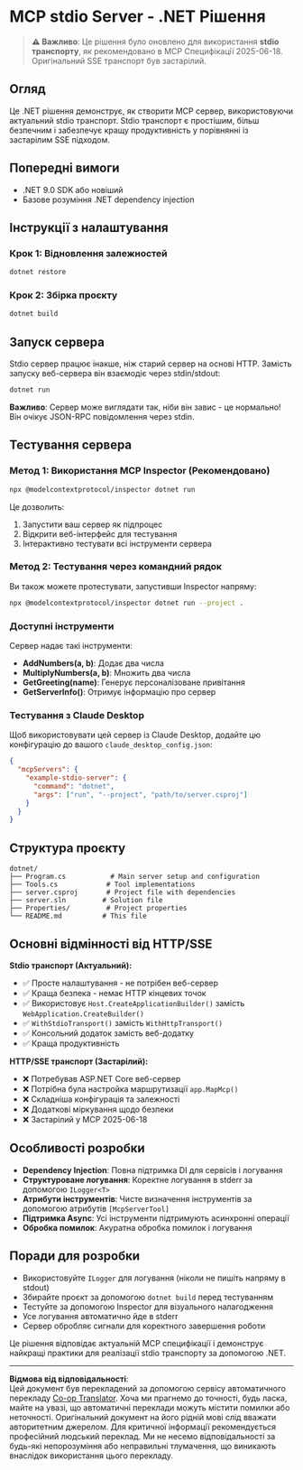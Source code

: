 <!--
CO_OP_TRANSLATOR_METADATA:
{
  "original_hash": "69372338676e01a2c97f42f70fdfbf42",
  "translation_date": "2025-08-26T20:27:05+00:00",
  "source_file": "03-GettingStarted/05-stdio-server/solution/dotnet/README.md",
  "language_code": "uk"
}
-->
# MCP stdio Server - .NET Рішення

> **⚠️ Важливо**: Це рішення було оновлено для використання **stdio транспорту**, як рекомендовано в MCP Специфікації 2025-06-18. Оригінальний SSE транспорт був застарілий.

## Огляд

Це .NET рішення демонструє, як створити MCP сервер, використовуючи актуальний stdio транспорт. Stdio транспорт є простішим, більш безпечним і забезпечує кращу продуктивність у порівнянні із застарілим SSE підходом.

## Попередні вимоги

- .NET 9.0 SDK або новіший
- Базове розуміння .NET dependency injection

## Інструкції з налаштування

### Крок 1: Відновлення залежностей

```bash
dotnet restore
```

### Крок 2: Збірка проєкту

```bash
dotnet build
```

## Запуск сервера

Stdio сервер працює інакше, ніж старий сервер на основі HTTP. Замість запуску веб-сервера він взаємодіє через stdin/stdout:

```bash
dotnet run
```

**Важливо**: Сервер може виглядати так, ніби він завис - це нормально! Він очікує JSON-RPC повідомлення через stdin.

## Тестування сервера

### Метод 1: Використання MCP Inspector (Рекомендовано)

```bash
npx @modelcontextprotocol/inspector dotnet run
```

Це дозволить:
1. Запустити ваш сервер як підпроцес
2. Відкрити веб-інтерфейс для тестування
3. Інтерактивно тестувати всі інструменти сервера

### Метод 2: Тестування через командний рядок

Ви також можете протестувати, запустивши Inspector напряму:

```bash
npx @modelcontextprotocol/inspector dotnet run --project .
```

### Доступні інструменти

Сервер надає такі інструменти:

- **AddNumbers(a, b)**: Додає два числа
- **MultiplyNumbers(a, b)**: Множить два числа  
- **GetGreeting(name)**: Генерує персоналізоване привітання
- **GetServerInfo()**: Отримує інформацію про сервер

### Тестування з Claude Desktop

Щоб використовувати цей сервер із Claude Desktop, додайте цю конфігурацію до вашого `claude_desktop_config.json`:

```json
{
  "mcpServers": {
    "example-stdio-server": {
      "command": "dotnet",
      "args": ["run", "--project", "path/to/server.csproj"]
    }
  }
}
```

## Структура проєкту

```
dotnet/
├── Program.cs           # Main server setup and configuration
├── Tools.cs            # Tool implementations
├── server.csproj       # Project file with dependencies
├── server.sln         # Solution file
├── Properties/         # Project properties
└── README.md          # This file
```

## Основні відмінності від HTTP/SSE

**Stdio транспорт (Актуальний):**
- ✅ Просте налаштування - не потрібен веб-сервер
- ✅ Краща безпека - немає HTTP кінцевих точок
- ✅ Використовує `Host.CreateApplicationBuilder()` замість `WebApplication.CreateBuilder()`
- ✅ `WithStdioTransport()` замість `WithHttpTransport()`
- ✅ Консольний додаток замість веб-додатку
- ✅ Краща продуктивність

**HTTP/SSE транспорт (Застарілий):**
- ❌ Потребував ASP.NET Core веб-сервер
- ❌ Потрібна була настройка маршрутизації `app.MapMcp()`
- ❌ Складніша конфігурація та залежності
- ❌ Додаткові міркування щодо безпеки
- ❌ Застарілий у MCP 2025-06-18

## Особливості розробки

- **Dependency Injection**: Повна підтримка DI для сервісів і логування
- **Структуроване логування**: Коректне логування в stderr за допомогою `ILogger<T>`
- **Атрибути інструментів**: Чисте визначення інструментів за допомогою атрибутів `[McpServerTool]`
- **Підтримка Async**: Усі інструменти підтримують асинхронні операції
- **Обробка помилок**: Акуратна обробка помилок і логування

## Поради для розробки

- Використовуйте `ILogger` для логування (ніколи не пишіть напряму в stdout)
- Збирайте проєкт за допомогою `dotnet build` перед тестуванням
- Тестуйте за допомогою Inspector для візуального налагодження
- Усе логування автоматично йде в stderr
- Сервер обробляє сигнали для коректного завершення роботи

Це рішення відповідає актуальній MCP специфікації і демонструє найкращі практики для реалізації stdio транспорту за допомогою .NET.

---

**Відмова від відповідальності**:  
Цей документ був перекладений за допомогою сервісу автоматичного перекладу [Co-op Translator](https://github.com/Azure/co-op-translator). Хоча ми прагнемо до точності, будь ласка, майте на увазі, що автоматичні переклади можуть містити помилки або неточності. Оригінальний документ на його рідній мові слід вважати авторитетним джерелом. Для критичної інформації рекомендується професійний людський переклад. Ми не несемо відповідальності за будь-які непорозуміння або неправильні тлумачення, що виникають внаслідок використання цього перекладу.
